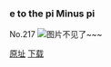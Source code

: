 ### e to the pi Minus pi
No.217
![图片不见了~~~](https://imgs.xkcd.com/comics/e_to_the_pi_minus_pi.png)

[原址](https://xkcd.com//217) [下载](https://imgs.xkcd.com/comics/e_to_the_pi_minus_pi.png)

